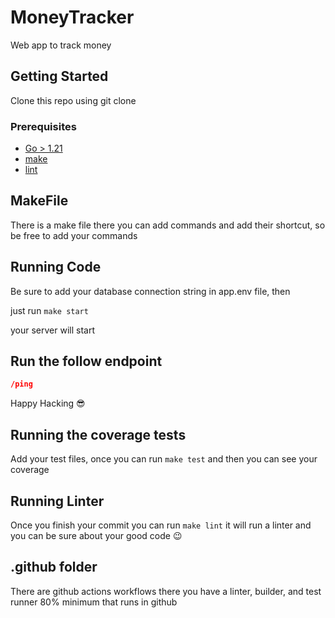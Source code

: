 # MoneyTracker
Web app to track money

## Getting Started

Clone this repo using git clone 

### Prerequisites

- [Go > 1.21](https://go.dev/doc/install)
- [make](https://linuxhint.com/install-use-make-windows/)
- [lint](https://golangci-lint.run/welcome/install/#local-installation)

## MakeFile

There is a make file there you can add commands and add their shortcut, so be free to add your commands 

## Running Code

Be sure to add your database connection string in app.env file, then

just run ``` make start ``` 

your server will start

## Run the follow endpoint 

```json
/ping
```

Happy Hacking :sunglasses:

## Running the coverage tests

Add your test files, once you can run ```make test``` and then you can see your coverage

## Running Linter

Once you finish your commit you can run ```make lint``` it will run a linter and you can be sure about your good code :wink:

## .github folder

There are github actions workflows there you have a linter, builder, and test runner 80% minimum that runs in github


